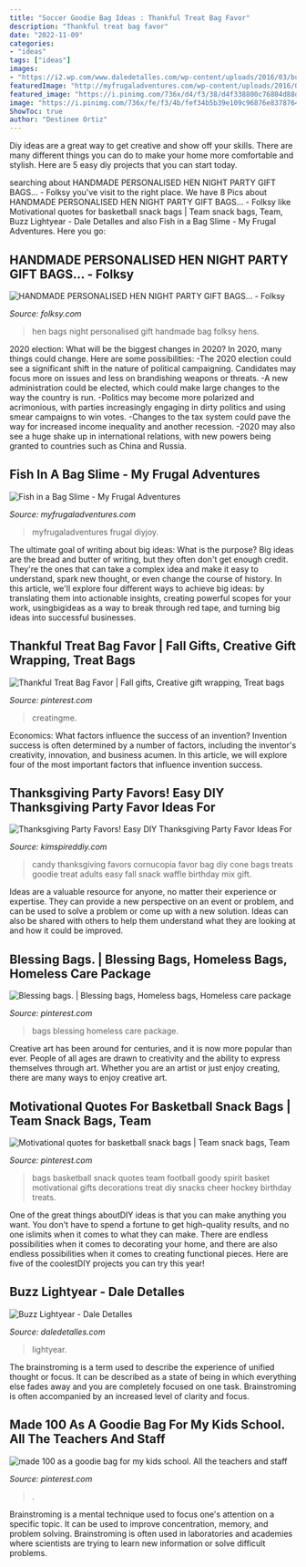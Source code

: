 ```yaml
---
title: "Soccer Goodie Bag Ideas : Thankful Treat Bag Favor"
description: "Thankful treat bag favor"
date: "2022-11-09"
categories:
- "ideas"
tags: ["ideas"]
images:
- "https://i2.wp.com/www.daledetalles.com/wp-content/uploads/2016/03/buzz15.jpg"
featuredImage: "http://myfrugaladventures.com/wp-content/uploads/2016/05/Fish-in-a-Bag-Slime.jpg"
featured_image: "https://i.pinimg.com/736x/d4/f3/38/d4f338800c76804d88dd9cc97cd59c61.jpg"
image: "https://i.pinimg.com/736x/fe/f3/4b/fef34b5b39e109c96876e8378764e162--blessing-bags-homemade-gifts.jpg"
ShowToc: true
author: "Destinee Ortiz"
---
```



Diy ideas are a great way to get creative and show off your skills. There are many different things you can do to make your home more comfortable and stylish. Here are 5 easy diy projects that you can start today.

	

		
searching about HANDMADE PERSONALISED HEN NIGHT PARTY GIFT BAGS... - Folksy you've visit to the right place. We have 8 Pics about HANDMADE PERSONALISED HEN NIGHT PARTY GIFT BAGS... - Folksy like Motivational quotes for basketball snack bags | Team snack bags, Team, Buzz Lightyear - Dale Detalles and also Fish in a Bag Slime - My Frugal Adventures. Here you go:
		
    
## HANDMADE PERSONALISED HEN NIGHT PARTY GIFT BAGS... - Folksy

<img loading=lazy src="https://images.folksy.com/aXRlbXMvMzQ4MDk3LzIwMTIwODAxLzExNjU2OTAwMzI-Q-N/main" onerror="this.onerror=null;this.src='https://tse1.mm.bing.net/th?id=OIP.87mEXSOHTispxsKojBuP2AHaJ4&amp;pid=15.1';" alt="HANDMADE PERSONALISED HEN NIGHT PARTY GIFT BAGS... - Folksy">

_Source: folksy.com_

>hen bags night personalised gift handmade bag folksy hens. 

	

2020 election: What will be the biggest changes in 2020?
In 2020, many things could change. Here are some possibilities:
-The 2020 election could see a significant shift in the nature of political campaigning. Candidates may focus more on issues and less on brandishing weapons or threats. 
-A new administration could be elected, which could make large changes to the way the country is run. 
-Politics may become more polarized and acrimonious, with parties increasingly engaging in dirty politics and using smear campaigns to win votes. 
-Changes to the tax system could pave the way for increased income inequality and another recession. 
-2020 may also see a huge shake up in international relations, with new powers being granted to countries such as China and Russia.

    
## Fish In A Bag Slime - My Frugal Adventures

<img loading=lazy src="http://myfrugaladventures.com/wp-content/uploads/2016/05/Fish-in-a-Bag-Slime.jpg" onerror="this.onerror=null;this.src='https://tse1.mm.bing.net/th?id=OIP.OcOeM-zLFt8oCucXqiN0VwHaK9&amp;pid=15.1';" alt="Fish in a Bag Slime - My Frugal Adventures">

_Source: myfrugaladventures.com_

>myfrugaladventures frugal diyjoy. 

	

The ultimate goal of writing about big ideas: What is the purpose?
Big ideas are the bread and butter of writing, but they often don't get enough credit. They're the ones that can take a complex idea and make it easy to understand, spark new thought, or even change the course of history. In this article, we'll explore four different ways to achieve big ideas: by translating them into actionable insights, creating powerful scopes for your work, usingbigideas as a way to break through red tape, and turning big ideas into successful businesses.

    
## Thankful Treat Bag Favor | Fall Gifts, Creative Gift Wrapping, Treat Bags

<img loading=lazy src="https://i.pinimg.com/736x/d4/f3/38/d4f338800c76804d88dd9cc97cd59c61.jpg" onerror="this.onerror=null;this.src='https://tse4.mm.bing.net/th?id=OIP.DFh1uyGn_loZNTOIz0BzOAHaHa&amp;pid=15.1';" alt="Thankful Treat Bag Favor | Fall gifts, Creative gift wrapping, Treat bags">

_Source: pinterest.com_

>creatingme. 

	

Economics: What factors influence the success of an invention?
Invention success is often determined by a number of factors, including the inventor's creativity, innovation, and business acumen. In this article, we will explore four of the most important factors that influence invention success.

    
## Thanksgiving Party Favors! Easy DIY Thanksgiving Party Favor Ideas For

<img loading=lazy src="https://kimspireddiy.com/wp-content/uploads/2018/10/candy-cornucopia-618883451.jpg" onerror="this.onerror=null;this.src='https://tse1.mm.bing.net/th?id=OIP.w-JN3B8USmNLuSkQx7YZswHaLE&amp;pid=15.1';" alt="Thanksgiving Party Favors! Easy DIY Thanksgiving Party Favor Ideas For">

_Source: kimspireddiy.com_

>candy thanksgiving favors cornucopia favor bag diy cone bags treats goodie treat adults easy fall snack waffle birthday mix gift. 

	

Ideas are a valuable resource for anyone, no matter their experience or expertise. They can provide a new perspective on an event or problem, and can be used to solve a problem or come up with a new solution. Ideas can also be shared with others to help them understand what they are looking at and how it could be improved.

    
## Blessing Bags. | Blessing Bags, Homeless Bags, Homeless Care Package

<img loading=lazy src="https://i.pinimg.com/736x/fe/f3/4b/fef34b5b39e109c96876e8378764e162--blessing-bags-homemade-gifts.jpg" onerror="this.onerror=null;this.src='https://tse4.mm.bing.net/th?id=OIP.v_N4E07L1SM21kM5ji34YQHaJ3&amp;pid=15.1';" alt="Blessing bags. | Blessing bags, Homeless bags, Homeless care package">

_Source: pinterest.com_

>bags blessing homeless care package. 

	

Creative art has been around for centuries, and it is now more popular than ever. People of all ages are drawn to creativity and the ability to express themselves through art. Whether you are an artist or just enjoy creating, there are many ways to enjoy creative art.

    
## Motivational Quotes For Basketball Snack Bags | Team Snack Bags, Team

<img loading=lazy src="https://i.pinimg.com/originals/8f/d5/fd/8fd5fd5f27bd762e2f371e14c871f134.jpg" onerror="this.onerror=null;this.src='https://tse1.mm.bing.net/th?id=OIP.6K0XPaxLYrM6e2Zf8T2AXQHaJ4&amp;pid=15.1';" alt="Motivational quotes for basketball snack bags | Team snack bags, Team">

_Source: pinterest.com_

>bags basketball snack quotes team football goody spirit basket motivational gifts decorations treat diy snacks cheer hockey birthday treats. 

	

One of the great things aboutDIY ideas is that you can make anything you want. You don't have to spend a fortune to get high-quality results, and no one islimits when it comes to what they can make. There are endless possibilities when it comes to decorating your home, and there are also endless possibilities when it comes to creating functional pieces. Here are five of the coolestDIY projects you can try this year!

    
## Buzz Lightyear - Dale Detalles

<img loading=lazy src="https://i2.wp.com/www.daledetalles.com/wp-content/uploads/2016/03/buzz15.jpg" onerror="this.onerror=null;this.src='https://tse3.mm.bing.net/th?id=OIP.VVSmX8ivhIs-CgPUeCaSYgHaHa&amp;pid=15.1';" alt="Buzz Lightyear - Dale Detalles">

_Source: daledetalles.com_

>lightyear. 

	

The brainstroming is a term used to describe the experience of unified thought or focus. It can be described as a state of being in which everything else fades away and you are completely focused on one task. Brainstroming is often accompanied by an increased level of clarity and focus.

    
## Made 100 As A Goodie Bag For My Kids School. All The Teachers And Staff

<img loading=lazy src="https://i.pinimg.com/originals/b4/7b/f6/b47bf68276bdcdf289e5f3475232adbb.jpg" onerror="this.onerror=null;this.src='https://tse3.mm.bing.net/th?id=OIP.WehmhX1PMJbc9TxSkBMl5gHaJ4&amp;pid=15.1';" alt="made 100 as a goodie bag for my kids school. All the teachers and staff">

_Source: pinterest.com_

>. 

	

Brainstroming is a mental technique used to focus one's attention on a specific topic. It can be used to improve concentration, memory, and problem solving. Brainstroming is often used in laboratories and academies where scientists are trying to learn new information or solve difficult problems.

